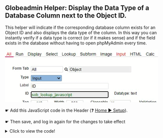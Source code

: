 ## Globeadmin Helper: Display the Data Type of a Database Column next to the Object ID.

This helper will indicate if the corresponding database column exists for an Object ID and also displays the data type of the column.
In this way you can instantly verify if a data type is correct (or if it makes sense) and if the field exists in the database without having to open phpMyAdmin every time.

<p align="left">
  <img src="screenshots/globeadmin_display_data_type.gif">
</p>


☛  Add this JavaScript code in the Header (❓ [Home ► Setup](codelib/common/setup_header.gif)). 

☛  Then save, and log in again for the changes to take effect


<details>
 <summary>Click to view the code!</summary>
  
```javascript
function columnDataType(table, id) {
    var s = nuFORM.tableSchema[table];
    var n = s.names;
    var i = n.indexOf(id.val());
    return i > -1 ? s.types[i] : '';
}

jQuery.fn.cssNumber = function (prop) {
    var v = parseInt(this.css(prop), 10);
    return isNaN(v) ? 0 : v;
};

function showDataType(id) {
    var table = $("#sob_all_table").val();
    var dataType = columnDataType(table, id);

    if ($('#nuDataType').length == 0) {
        var s = $('<span id="nuDataType"></span>');
        $('#nuRECORD').append(s);
        s.css({
            "top": id.cssNumber("top"),
            "left": id.cssNumber("left") + id.cssNumber("width") + 25,
            "position": "absolute",
        });
    }

    $('#nuDataType').html(dataType == '' ? '' : 'Datatype: ' + dataType);
    dataType !== '' ? id.css('color', 'green') : id.css('color', 'black');    
}

function initShowDataType() {
    if (nuCurrentProperties().form_id == 'nuobject' && nuFormType() == 'edit') {
        var table = $("#sob_all_table").val();
        debugger;
        if (table !== '') {
            var id = $('#sob_all_id');
            showDataType(id);
            id.on('input change', function () {
                console.log('changed');
                showDataType(id);
            });
        }
    }
}

// Call initShowDataType() in nuOnLoad()
function nuOnLoad() {
    initShowDataType();
}```

```
</details>
